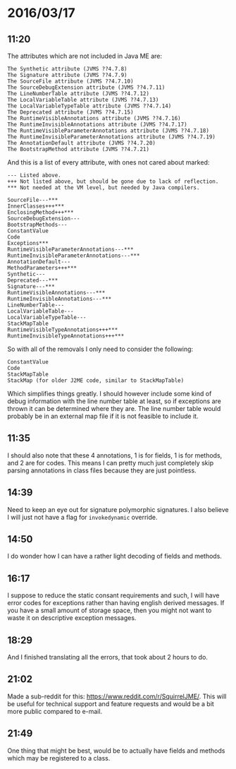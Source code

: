 # 2016/03/17

## 11:20

The attributes which are not included in Java ME are:

	The Synthetic attribute (JVMS ??4.7.8) 
	The Signature attribute (JVMS ??4.7.9) 
	The SourceFile attribute (JVMS ??4.7.10) 
	The SourceDebugExtension attribute (JVMS ??4.7.11) 
	The LineNumberTable attribute (JVMS ??4.7.12) 
	The LocalVariableTable attribute (JVMS ??4.7.13) 
	The LocalVariableTypeTable attribute (JVMS ??4.7.14) 
	The Deprecated attribute (JVMS ??4.7.15) 
	The RuntimeVisibleAnnotations attribute (JVMS ??4.7.16) 
	The RuntimeInvisibleAnnotations attribute (JVMS ??4.7.17) 
	The RuntimeVisibleParameterAnnotations attribute (JVMS ??4.7.18) 
	The RuntimeInvisibleParameterAnnotations attribute (JVMS ??4.7.19) 
	The AnnotationDefault attribute (JVMS ??4.7.20) 
	The BootstrapMethod attribute (JVMS ??4.7.21)

And this is a list of every attribute, with ones not cared about marked:

	--- Listed above.
	+++ Not listed above, but should be gone due to lack of reflection.
	*** Not needed at the VM level, but needed by Java compilers.
	
	SourceFile---***
	InnerClasses+++***
	EnclosingMethod+++***
	SourceDebugExtension---
	BootstrapMethods---
	ConstantValue
	Code
	Exceptions***
	RuntimeVisibleParameterAnnotations---***
	RuntimeInvisibleParameterAnnotations---***
	AnnotationDefault---
	MethodParameters+++***
	Synthetic---
	Deprecated---***
	Signature---***
	RuntimeVisibleAnnotations---***
	RuntimeInvisibleAnnotations---***
	LineNumberTable---
	LocalVariableTable---
	LocalVariableTypeTable---
	StackMapTable
	RuntimeVisibleTypeAnnotations+++***
	RuntimeInvisibleTypeAnnotations+++***

So with all of the removals I only need to consider the following:

	ConstantValue
	Code
	StackMapTable
	StackMap (for older J2ME code, similar to StackMapTable)

Which simplifies things greatly. I should however include some kind of debug
information with the line number table at least, so if exceptions are thrown
it can be determined where they are. The line number table would probably be
in an external map file if it is not feasible to include it.

## 11:35

I should also note that these 4 annotations, 1 is for fields, 1 is for methods,
and 2 are for codes. This means I can pretty much just completely skip parsing
annotations in class files because they are just pointless.

## 14:39

Need to keep an eye out for signature polymorphic signatures. I also believe I
will just not have a flag for `invokedynamic` override.

## 14:50

I do wonder how I can have a rather light decoding of fields and methods.

## 16:17

I suppose to reduce the static consant requirements and such, I will have
error codes for exceptions rather than having english derived messages. If you
have a small amount of storage space, then you might not want to waste it on
descriptive exception messages.

## 18:29

And I finished translating all the errors, that took about 2 hours to do.

## 21:02

Made a sub-reddit for this: <https://www.reddit.com/r/SquirrelJME/>. This
will be useful for technical support and feature requests and would be a bit
more public compared to e-mail.

## 21:49

One thing that might be best, would be to actually have fields and methods
which may be registered to a class.

